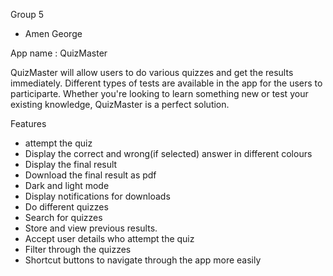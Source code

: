 Group 5

* Amen George

App name : QuizMaster

QuizMaster will allow users to do various quizzes and get the results immediately. Different types of tests are available in the app for the users to participarte. Whether you're looking to learn something new or test your existing knowledge, QuizMaster is a perfect solution.

Features

* attempt the quiz
* Display the correct and wrong(if selected) answer in different colours
* Display the final result
* Download the final result as pdf
* Dark and light mode
* Display notifications for downloads
* Do different quizzes
* Search for quizzes
* Store and view previous results.
* Accept user details who attempt the quiz
* Filter through the quizzes
* Shortcut buttons to navigate through the app more easily
